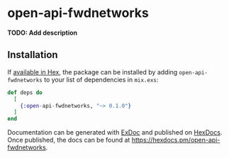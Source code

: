 # open-api-fwdnetworks

**TODO: Add description**

## Installation

If [available in Hex](https://hex.pm/docs/publish), the package can be installed
by adding `open-api-fwdnetworks` to your list of dependencies in `mix.exs`:

```elixir
def deps do
  [
    {:open-api-fwdnetworks, "~> 0.1.0"}
  ]
end
```

Documentation can be generated with [ExDoc](https://github.com/elixir-lang/ex_doc)
and published on [HexDocs](https://hexdocs.pm). Once published, the docs can
be found at <https://hexdocs.pm/open-api-fwdnetworks>.

